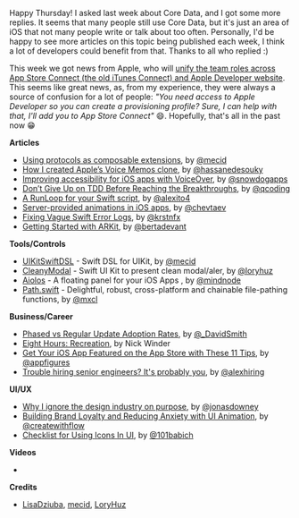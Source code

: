 Happy Thursday! I asked last week about Core Data, and I got some more replies. It seems that many people still use Core Data, but it's just an area of iOS that not many people write or talk about too often. Personally, I'd be happy to see more articles on this topic being published each week, I think a lot of developers could benefit from that. Thanks to all who replied :)

This week we got news from Apple, who will [unify the team roles across App Store Connect (the old iTunes Connect) and Apple Developer website](https://developer.apple.com/support/teams/). This seems like great news, as, from my experience, they were always a source of confusion for a lot of people: _"You need access to Apple Developer so you can create a provisioning profile? Sure, I can help with that, I'll add you to App Store Connect"_ 😄. Hopefully, that's all in the past now 😁

**Articles**

* [Using protocols as composable extensions](https://mecid.github.io/2019/01/17/using-protocols-as-composable-extensions/), by [@mecid](https://twitter.com/mecid)
* [How I created Apple’s Voice Memos clone](https://medium.com/flawless-app-stories/how-i-created-apples-voice-memos-clone-b6cd6d65f580), by [@hassanedesouky](https://twitter.com/hassanedesouky)
* [Improving accessibility for iOS apps with VoiceOver](https://medium.com/snowdog-labs/improving-accessibility-for-ios-app-part-2-33a0ecd9a500), by [@snowdogapps](https://twitter.com/snowdogapps)
* [Don’t Give Up on TDD Before Reaching the Breakthroughs](https://qualitycoding.org/dont-give-up-tdd/), by [@qcoding](https://twitter.com/qcoding/)
* [A RunLoop for your Swift script](https://alejandromp.com/blog/2019/01/19/a-runloop-for-your-swift-script/), by [@alexito4](https://twitter.com/alexito4)
* [Server-provided animations in iOS apps](https://badootech.badoo.com/server-provided-animations-in-ios-apps-b51ce63beff3), by [@chevtaev](https://twitter.com/chevtaev)
* [Fixing Vague Swift Error Logs](https://kristina.io/fixing-vague-swift-error-logs/), by [@krstnfx](https://twitter.com/krstnfx)
* [Getting Started with ARKit](https://blog.novoda.com/getting-started-with-arkit/), by [@bertadevant](https://twitter.com/bertadevant)

**Tools/Controls**

* [UIKitSwiftDSL](https://github.com/mecid/UIKitSwiftDSL) - Swift DSL for UIKit, by [@mecid](https://twitter.com/mecid)
* [CleanyModal](https://github.com/loryhuz/CleanyModal) - Swift UI Kit to present clean modal/aler, by [@loryhuz](https://twitter.com/LoryHuz)
* [Aiolos](https://github.com/IdeasOnCanvas/Aiolos) - A floating panel for your iOS Apps , by [@mindnode](https://twitter.com/mindnode)
* [Path.swift](https://github.com/mxcl/Path.swift) - Delightful, robust, cross-platform and chainable file-pathing functions, by [@mxcl](https://twitter.com/mxcl)

**Business/Career**

* [Phased vs Regular Update Adoption Rates](https://david-smith.org/blog/2019/01/22/phased-vs-regular-update-adoption-rates/), by [@_DavidSmith](http://twitter.com/_DavidSmith)
* [Eight Hours: Recreation](https://pspdfkit.com/blog/2019/eight-hours-recreation/), by Nick Winder
* [Get Your iOS App Featured on the App Store with These 11 Tips](https://appfigures.com/resources/get-your-ios-app-featured-on-the-app-store), by [@appfigures](https://twitter.com/appfigures)
* [Trouble hiring senior engineers? It's probably you](https://hiringengineersbook.com/post/trouble-hiring/), by [@alexhiring](https://twitter.com/alexhiring)

**UI/UX**

* [Why I ignore the design industry on purpose](https://m.signalvnoise.com/why-i-ignore-the-design-industry-on-purpose/), by [@jonasdowney](https://twitter.com/jonasdowney)
* [Building Brand Loyalty and Reducing Anxiety with UI Animation](https://github.com/CocoaPods/Rome), by [@createwithflow](https://twitter.com/createwithflow)
* [Checklist for Using Icons In UI](https://uxplanet.org/checklist-for-using-icons-in-ui-acb6dee36e8a), by [@101babich](https://twitter.com/101babich)

**Videos**

* 

**Credits**

* [LisaDziuba](https://github.com/lisadziuba), [mecid](https://github.com/mecid), [LoryHuz](https://github.com/loryhuz)
